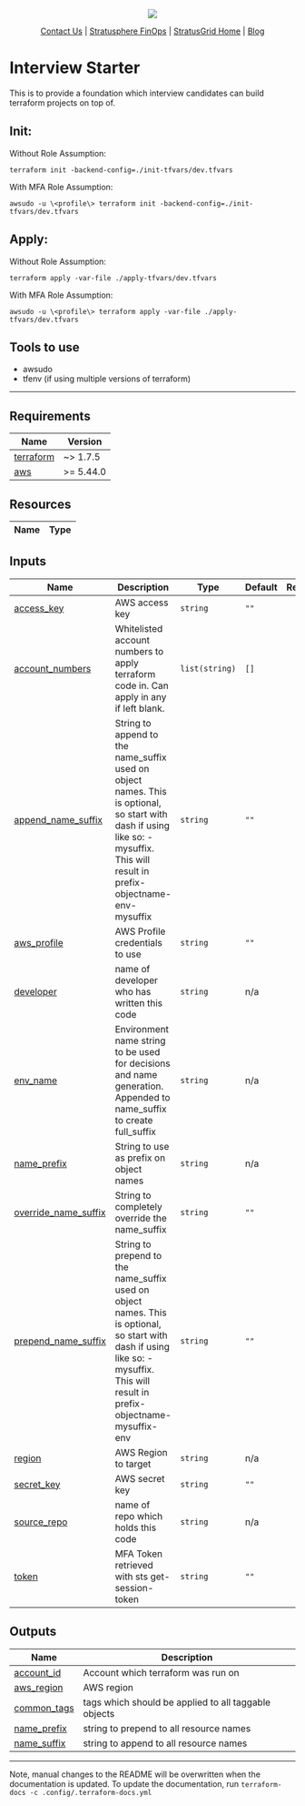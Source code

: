 <!-- BEGIN_TF_DOCS -->
<p align="center">
  <img src="https://github.com/StratusGrid/terraform-readme-template/blob/main/header/stratusgrid-logo-smaller.jpg?raw=true" />
  <p align="center">
    <a href="https://stratusgrid.com/book-a-consultation">Contact Us</a> |
    <a href="https://stratusgrid.com/cloud-cost-optimization-dashboard">Stratusphere FinOps</a> |
    <a href="https://stratusgrid.com">StratusGrid Home</a> |
    <a href="https://stratusgrid.com/blog">Blog</a>
  </p>
</p>

# Interview Starter

This is to provide a foundation which interview candidates can build terraform projects on top of.

## Init:
Without Role Assumption:
```hcl
terraform init -backend-config=./init-tfvars/dev.tfvars
```

With MFA Role Assumption:
```hcl
awsudo -u \<profile\> terraform init -backend-config=./init-tfvars/dev.tfvars 
```

## Apply:
Without Role Assumption:
```hcl
terraform apply -var-file ./apply-tfvars/dev.tfvars
```

With MFA Role Assumption:
```hcl
awsudo -u \<profile\> terraform apply -var-file ./apply-tfvars/dev.tfvars
```

## Tools to use
- awsudo
- tfenv (if using multiple versions of terraform)


---
## Requirements

| Name | Version |
|------|---------|
| <a name="requirement_terraform"></a> [terraform](#requirement\_terraform) | ~> 1.7.5 |
| <a name="requirement_aws"></a> [aws](#requirement\_aws) | >= 5.44.0 |
## Resources

| Name | Type |
|------|------|
## Inputs

| Name | Description | Type | Default | Required |
|------|-------------|------|---------|:--------:|
| <a name="input_access_key"></a> [access\_key](#input\_access\_key) | AWS access key | `string` | `""` | no |
| <a name="input_account_numbers"></a> [account\_numbers](#input\_account\_numbers) | Whitelisted account numbers to apply terraform code in. Can apply in any if left blank. | `list(string)` | `[]` | no |
| <a name="input_append_name_suffix"></a> [append\_name\_suffix](#input\_append\_name\_suffix) | String to append to the name\_suffix used on object names. This is optional, so start with dash if using like so: -mysuffix. This will result in prefix-objectname-env-mysuffix | `string` | `""` | no |
| <a name="input_aws_profile"></a> [aws\_profile](#input\_aws\_profile) | AWS Profile credentials to use | `string` | `""` | no |
| <a name="input_developer"></a> [developer](#input\_developer) | name of developer who has written this code | `string` | n/a | yes |
| <a name="input_env_name"></a> [env\_name](#input\_env\_name) | Environment name string to be used for decisions and name generation. Appended to name\_suffix to create full\_suffix | `string` | n/a | yes |
| <a name="input_name_prefix"></a> [name\_prefix](#input\_name\_prefix) | String to use as prefix on object names | `string` | n/a | yes |
| <a name="input_override_name_suffix"></a> [override\_name\_suffix](#input\_override\_name\_suffix) | String to completely override the name\_suffix | `string` | `""` | no |
| <a name="input_prepend_name_suffix"></a> [prepend\_name\_suffix](#input\_prepend\_name\_suffix) | String to prepend to the name\_suffix used on object names. This is optional, so start with dash if using like so: -mysuffix. This will result in prefix-objectname-mysuffix-env | `string` | `""` | no |
| <a name="input_region"></a> [region](#input\_region) | AWS Region to target | `string` | n/a | yes |
| <a name="input_secret_key"></a> [secret\_key](#input\_secret\_key) | AWS secret key | `string` | `""` | no |
| <a name="input_source_repo"></a> [source\_repo](#input\_source\_repo) | name of repo which holds this code | `string` | n/a | yes |
| <a name="input_token"></a> [token](#input\_token) | MFA Token retrieved with sts get-session-token | `string` | `""` | no |
## Outputs

| Name | Description |
|------|-------------|
| <a name="output_account_id"></a> [account\_id](#output\_account\_id) | Account which terraform was run on |
| <a name="output_aws_region"></a> [aws\_region](#output\_aws\_region) | AWS region |
| <a name="output_common_tags"></a> [common\_tags](#output\_common\_tags) | tags which should be applied to all taggable objects |
| <a name="output_name_prefix"></a> [name\_prefix](#output\_name\_prefix) | string to prepend to all resource names |
| <a name="output_name_suffix"></a> [name\_suffix](#output\_name\_suffix) | string to append to all resource names |
---
Note, manual changes to the README will be overwritten when the documentation is updated. To update the documentation, run `terraform-docs -c .config/.terraform-docs.yml`
<!-- END_TF_DOCS -->